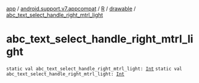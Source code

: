 [app](../../../index.md) / [android.support.v7.appcompat](../../index.md) / [R](../index.md) / [drawable](index.md) / [abc_text_select_handle_right_mtrl_light](.)

# abc_text_select_handle_right_mtrl_light

`static val abc_text_select_handle_right_mtrl_light: `[`Int`](https://kotlinlang.org/api/latest/jvm/stdlib/kotlin/-int/index.html)
`static val abc_text_select_handle_right_mtrl_light: `[`Int`](https://kotlinlang.org/api/latest/jvm/stdlib/kotlin/-int/index.html)